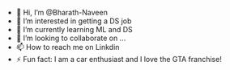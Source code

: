 - 👋 Hi, I’m @Bharath-Naveen
- 👀 I’m interested in getting a DS job
- 🌱 I’m currently learning ML and DS
- 💞️ I’m looking to collaborate on ...
- 📫 How to reach me on Linkdin
- ⚡ Fun fact: I am a car enthusiast and I love the GTA franchise!

<!---
Bharath-Naveen/Bharath-Naveen is a ✨ special ✨ repository because its `README.md` (this file) appears on your GitHub profile.
You can click the Preview link to take a look at your changes.
--->
